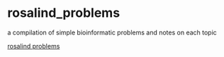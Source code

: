 # rosalind_problems
a compilation of simple bioinformatic problems and notes on each topic

[rosalind problems](https://rosalind.info/problems/list-view/)

